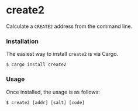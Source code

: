 

# create2

Calculate a `CREATE2` address from the command line.

### Installation

The easiest way to install `create2` is via Cargo.

```
$ cargo install create2
```

### Usage

Once installed, the usage is as follows:

```
$ create2 [addr] [salt] [code]
```
